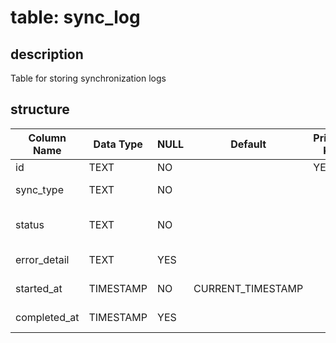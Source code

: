 # table: sync_log

## description

Table for storing synchronization logs

## structure

| Column Name  | Data Type | NULL |      Default      | Primary Key | Foreign Key | Unique |            Check Constraint             |    Description     |
| ------------ | --------- | ---- | ----------------- | ----------- | ----------- | ------ | --------------------------------------- | ------------------ |
| id           | TEXT      | NO   |                   | YES         |             | YES    |                                         | Sync log ID        |
| sync_type    | TEXT      | NO   |                   |             |             |        | IN ('full', 'incremental')              | Sync type          |
| status       | TEXT      | NO   |                   |             |             |        | IN ('success', 'failed', 'in_progress') | Sync status        |
| error_detail | TEXT      | YES  |                   |             |             |        |                                         | Error details      |
| started_at   | TIMESTAMP | NO   | CURRENT_TIMESTAMP |             |             |        |                                         | Start timestamp    |
| completed_at | TIMESTAMP | YES  |                   |             |             |        |                                         | Complete timestamp |
